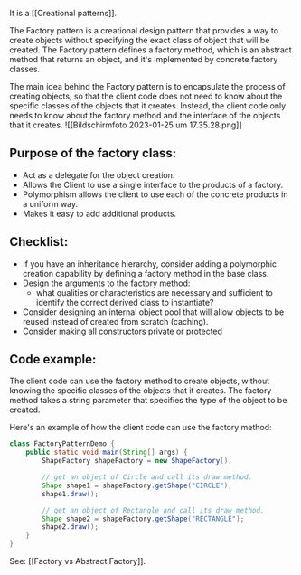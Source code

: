 It is a [[Creational patterns]].

The Factory pattern is a creational design pattern that provides a way to create objects without specifying the exact class of object that will be created. The Factory pattern defines a factory method, which is an abstract method that returns an object, and it's implemented by concrete factory classes.

The main idea behind the Factory pattern is to encapsulate the process of creating objects, so that the client code does not need to know about the specific classes of the objects that it creates. Instead, the client code only needs to know about the factory method and the interface of the objects that it creates.
![[Bildschirm­foto 2023-01-25 um 17.35.28.png]]

## Purpose of the factory class:
- Act as a delegate for the object creation.
- Allows the Client to use a single interface to the products of a factory.
- Polymorphism allows the client to use each of the concrete products in a uniform way.
- Makes it easy to add additional products.

## Checklist:
- If you have an inheritance hierarchy, consider adding a polymorphic creation capability by defining a factory method in the base class.
- Design the arguments to the factory method: 
	- what qualities or characteristics are necessary and sufficient to identify the correct derived class to instantiate?
- Consider designing an internal object pool that will allow objects to be reused instead of created from scratch (caching).
- Consider making all constructors private or protected


## Code example:

The client code can use the factory method to create objects, without knowing the specific classes of the objects that it creates. The factory method takes a string parameter that specifies the type of the object to be created.

Here's an example of how the client code can use the factory method:
```java
class FactoryPatternDemo {
    public static void main(String[] args) {
        ShapeFactory shapeFactory = new ShapeFactory();

        // get an object of Circle and call its draw method.
        Shape shape1 = shapeFactory.getShape("CIRCLE");
        shape1.draw();

        // get an object of Rectangle and call its draw method.
        Shape shape2 = shapeFactory.getShape("RECTANGLE");
        shape2.draw();
    }
}
```

See: [[Factory vs Abstract Factory]].